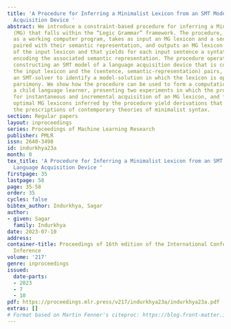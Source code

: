 ```yaml
---
title: 'A Procedure for Inferring a Minimalist Lexicon from an SMT Model of a Language
  Acquisition Device '
abstract: We introduce a constraint-based procedure for inferring a Minimalist Grammar
  (MG) that falls within the “Logic Grammar” framework. The procedure, implemented
  as a working computer program, takes as input an MG lexicon and a sequence of sentences
  paired with their semantic representation, and outputs an MG lexicon that is a superset
  of the input lexicon and that yields for each input sentence a syntatic structure
  encoding the associated semantic representation. The procedure operates by first
  constructing an SMT model of a language acquisition device that is constrained by
  the input lexicon and the (sentence, semantic-representation) pairs, and then using
  an SMT-solver to identify a model-solution in which the lexicon is optimized for
  parsimony. We show how the procedure can be used to form a computational model of
  a child language learner, presenting two experiments in which the procedure is used
  for instantaneous and incremental acquisition of an MG lexicon, and find that the
  optimal MG lexicons inferred by the procedure yield derivations that agree with
  the prescriptions of contemporary theories of minimalist syntax.
section: Regular papers
layout: inproceedings
series: Proceedings of Machine Learning Research
publisher: PMLR
issn: 2640-3498
id: indurkhya23a
month: 0
tex_title: 'A Procedure for Inferring a Minimalist Lexicon from an SMT Model of a
  Language Acquisition Device '
firstpage: 35
lastpage: 58
page: 35-58
order: 35
cycles: false
bibtex_author: Indurkhya, Sagar
author:
- given: Sagar
  family: Indurkhya
date: 2023-07-10
address:
container-title: Proceedings of 16th edition of the International Conference on Grammatical
  Inference
volume: '217'
genre: inproceedings
issued:
  date-parts:
  - 2023
  - 7
  - 10
pdf: https://proceedings.mlr.press/v217/indurkhya23a/indurkhya23a.pdf
extras: []
# Format based on Martin Fenner's citeproc: https://blog.front-matter.io/posts/citeproc-yaml-for-bibliographies/
---
```

